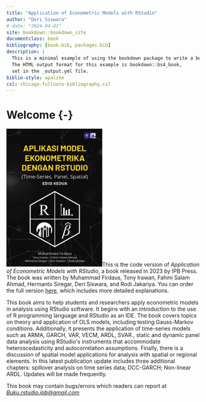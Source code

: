```yaml
--- 
title: "Application of Econometric Models with RStudio"
author: "Deri Siswara"
# date: "2024-04-01"
site: bookdown::bookdown_site
documentclass: book
bibliography: [book.bib, packages.bib]
description: |
  This is a minimal example of using the bookdown package to write a book.
  The HTML output format for this example is bookdown::bs4_book,
  set in the _output.yml file.
biblio-style: apalike
csl: chicago-fullnote-bibliography.csl
---
```


# Welcome {-}

<img src="images/cover.jpeg" class="cover" width="250" height="360"/>This is the code version of *Application of Econometric Models with RStudio*, a book released in 2023 by IPB Press. The book was written by Muhammad Firdaus, Tony Irawan, Fahmi Salam Ahmad, Hermanto Siregar, Deri Siswara, and Rodi Jakariya. You can order the full version [here](https://bit.ly/buku-jurnal-rstudio2), which includes more detailed explanations.

This book aims to help students and researchers apply econometric models in analysis using RStudio software. It begins with an introduction to the use of R programming language and RStudio as an IDE. The book covers topics on theory and application of OLS models, including testing Gauss-Markov conditions. Additionally, it presents the application of time-series models such as ARMA, GARCH, VAR, VECM, ARDL, SVAR., static and dynamic panel data analysis using RStudio's instruments that accommodate heteroscedasticity and autocorrelation assumptions. Finally, there is a discussion of spatial model applications for analysis with spatial or regional elements. In this latest publication update includes three additional chapters: spillover analysis on time series data; DCC-GARCH; Non-linear ARDL. Updates will be made frequently. 

This book may contain bugs/errors which readers can report at *Buku.rstudio.ipb@gmail.com*
